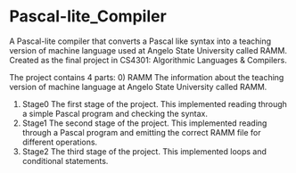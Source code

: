 # Pascal-lite_Compiler
A Pascal-lite compiler that converts a Pascal like syntax into a teaching version of machine language used at Angelo State University called RAMM. Created as the final project in CS4301: Algorithmic Languages &amp; Compilers.

The project contains 4 parts:
0) RAMM
The information about the teaching version of machine language at Angelo State University called RAMM.
1) Stage0
The first stage of the project. This implemented reading through a simple Pascal program and checking the syntax.
2) Stage1
The second stage of the project. This implemented reading through a Pascal program and emitting the correct RAMM file for different operations.
3) Stage2
The third stage of the project. This implemented loops and conditional statements.
